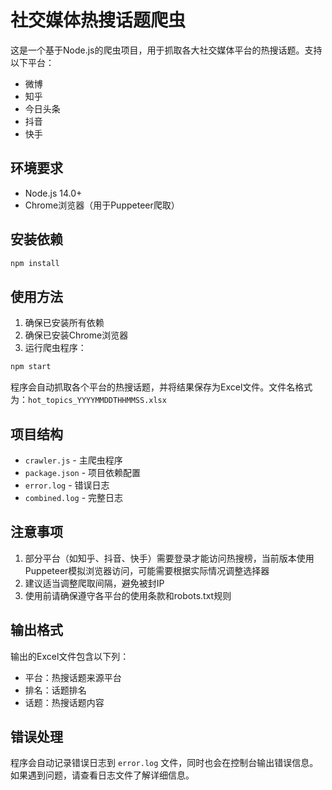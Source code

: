 # 社交媒体热搜话题爬虫

这是一个基于Node.js的爬虫项目，用于抓取各大社交媒体平台的热搜话题。支持以下平台：
- 微博
- 知乎
- 今日头条
- 抖音
- 快手

## 环境要求

- Node.js 14.0+
- Chrome浏览器（用于Puppeteer爬取）

## 安装依赖

```bash
npm install
```

## 使用方法

1. 确保已安装所有依赖
2. 确保已安装Chrome浏览器
3. 运行爬虫程序：

```bash
npm start
```

程序会自动抓取各个平台的热搜话题，并将结果保存为Excel文件。文件名格式为：`hot_topics_YYYYMMDDTHHMMSS.xlsx`

## 项目结构

- `crawler.js` - 主爬虫程序
- `package.json` - 项目依赖配置
- `error.log` - 错误日志
- `combined.log` - 完整日志

## 注意事项

1. 部分平台（如知乎、抖音、快手）需要登录才能访问热搜榜，当前版本使用Puppeteer模拟浏览器访问，可能需要根据实际情况调整选择器
2. 建议适当调整爬取间隔，避免被封IP
3. 使用前请确保遵守各平台的使用条款和robots.txt规则

## 输出格式

输出的Excel文件包含以下列：
- 平台：热搜话题来源平台
- 排名：话题排名
- 话题：热搜话题内容

## 错误处理

程序会自动记录错误日志到 `error.log` 文件，同时也会在控制台输出错误信息。如果遇到问题，请查看日志文件了解详细信息。 